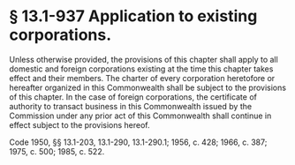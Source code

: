 # § 13.1-937 Application to existing corporations.

<p>Unless otherwise provided, the provisions of this chapter shall apply to all domestic and foreign corporations existing at the time this chapter takes effect and their members. The charter of every corporation heretofore or hereafter organized in this Commonwealth shall be subject to the provisions of this chapter. In the case of foreign corporations, the certificate of authority to transact business in this Commonwealth issued by the Commission under any prior act of this Commonwealth shall continue in effect subject to the provisions hereof.</p><p>Code 1950, §§ 13.1-203, 13.1-290, 13.1-290.1; 1956, c. 428; 1966, c. 387; 1975, c. 500; 1985, c. 522.</p>